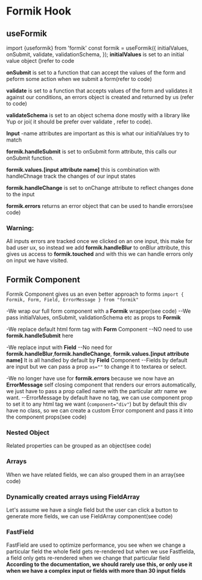 # Formik Hook

## useFormik

import {useformik} from 'formik'
const formik = useFormik({
initialValues,
onSubmit,
validate,
validationSchema,
});
**initialValues** is set to an initial value object ()refer to code

**onSubmit** is set to a function that can accept the values of the form and peform some action when we submit a form(refer to code)

**validate** is set to a function that accepts values of the form and validates it against our conditions, an errors object is created and returned by us (refer to code)

**validateSchema** is set to an object schema done mostly with a library like Yup or joi( it should be prefer over validate , refer to code).

**Input**
-name attributes are important as this is what our initialValues try to match

**formik.handleSubmit** is set to onSubmit form attribute, this calls our onSubmit function.

**formik.values.[input attribute name]** this is combination with handleChnage track the changes of our input states

**formik.handleChange** is set to onChange attribute to reflect changes done to the input

**formik.errors** returns an error object that can be used to handle errors(see code)

### Warning:

All inputs errors are tracked once we clicked on an one input, this make for bad user ux, so instead we add **formik.handleBlur** to onBlur attribute, this gives us access to **formik.touched** and with this we can handle errors only on input we have visited.

## Formik Component

Formik Component gives us an even better approach to forms
`import { Formik, Form, Field, ErrorMessage } from "formik"`

-We wrap our full form component with a **Formik** wrapper(see code)
--We pass initialValues, onSubmit, validationSchema etc as props to **Formik**

-We replace default html form tag with **Form** Component
--NO need to use **formik.handleSubmit** here

-We replace input with **Field**
--No need for **formik.handleBlur**,**formik.handleChange**, **formik.values.[input attribute name]**
It is all handled by default by **Field** Component
--Fields by default are input but we can pass a prop `as=""` to change it to textarea or select.

-We no longer have use for **formik.errors** because we now have an **ErrorMessage** self closing component that renders our errors automatically, we just have to pass a prop called name with the particular attr name we want.
--ErrorMessage by default have no tag, we can use component prop to set it to any html tag we want (`component="div"`) but by default this div have no class, so we can create a custom Error component and pass it into the component props(see code)

### Nested Object

Related properties can be grouped as an object(see code)

### Arrays

When we have related fields, we can also grouped them in an array(see code)

### Dynamically created arrays using FieldArray

Let's assume we have a single field but the user can click a button to generate more fields, we can use FieldArray component(see code)

### FastField

FastField are used to optimize performance, you see when we change a particular field the whole field gets re-rendered but when we use Fastfielda, a field only gets re-rendered when we change that particular field
**According to the documentation, we should rarely use this, or only use it when we have a complex input or fields with more than 30 input fields**
